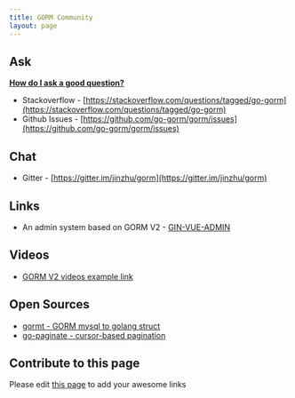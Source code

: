 ```yaml
---
title: GORM Community
layout: page
---
```


## Ask

**[How do I ask a good question?](https://stackoverflow.com/help/how-to-ask)**

* Stackoverflow - [https://stackoverflow.com/questions/tagged/go-gorm](https://stackoverflow.com/questions/tagged/go-gorm)
* Github Issues - [https://github.com/go-gorm/gorm/issues](https://github.com/go-gorm/gorm/issues)

## Chat

* Gitter - [https://gitter.im/jinzhu/gorm](https://gitter.im/jinzhu/gorm)

## Links

* An admin system based on GORM V2 - [GIN-VUE-ADMIN](https://github.com/flipped-aurora/gin-vue-admin)

## Videos

* [GORM V2 videos example link](#contribute)

## Open Sources

* [gormt - GORM mysql to golang struct](https://github.com/xxjwxc/gormt)
* [go-paginate - cursor-based pagination](https://github.com/raphaelvigee/go-paginate)

## <span id="contribute">Contribute to this page</span>

Please edit [this page](https://github.com/go-gorm/gorm.io/edit/master/pages/community.md) to add your awesome links
